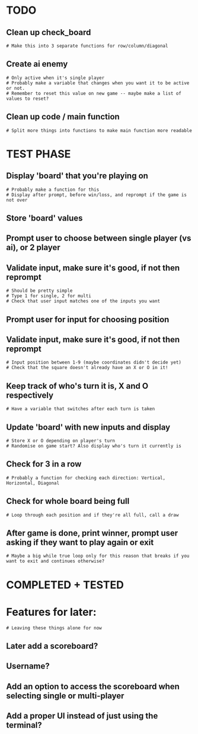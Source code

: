 # TODO

## Clean up check_board
    # Make this into 3 separate functions for row/column/diagonal

## Create ai enemy 
    # Only active when it's single player
    # Probably make a variable that changes when you want it to be active or not.
    # Remember to reset this value on new game -- maybe make a list of values to reset?

## Clean up code / main function
    # Split more things into functions to make main function more readable



# TEST PHASE

## Display 'board' that you're playing on
    # Probably make a function for this
    # Display after prompt, before win/loss, and reprompt if the game is not over

## Store 'board' values

## Prompt user to choose between single player (vs ai), or 2 player
## Validate input, make sure it's good, if not then reprompt
    # Should be pretty simple
    # Type 1 for single, 2 for multi
    # Check that user input matches one of the inputs you want

## Prompt user for input for choosing position
## Validate input, make sure it's good, if not then reprompt
    # Input position between 1-9 (maybe coordinates didn't decide yet)
    # Check that the square doesn't already have an X or O in it!

## Keep track of who's turn it is, X and O respectively
    # Have a variable that switches after each turn is taken

## Update 'board' with new inputs and display
    # Store X or O depending on player's turn
    # Randomise on game start? Also display who's turn it currently is

## Check for 3 in a row
    # Probably a function for checking each direction: Vertical, Horizontal, Diagonal

## Check for whole board being full
    # Loop through each position and if they're all full, call a draw

## After game is done, print winner, prompt user asking if they want to play again or exit
    # Maybe a big while true loop only for this reason that breaks if you want to exit and continues otherwise?


# COMPLETED + TESTED





# Features for later:
    # Leaving these things alone for now
## Later add a scoreboard?
## Username?
## Add an option to access the scoreboard when selecting single or multi-player
## Add a proper UI instead of just using the terminal?

